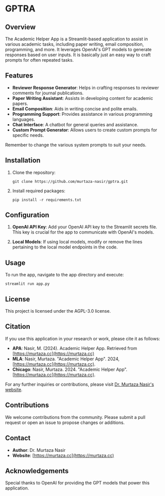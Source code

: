 # GPTRA

## Overview
The Academic Helper App is a Streamlit-based application to assist in various academic tasks, including paper writing, email composition, programming, and more. It leverages OpenAI's GPT models to generate responses based on user inputs. It is basically just an easy way to craft prompts for often repeated tasks. 

## Features
- **Reviewer Response Generator**: Helps in crafting responses to reviewer comments for journal publications.
- **Paper Writing Assistant**: Assists in developing content for academic papers.
- **Email Composition**: Aids in writing concise and polite emails.
- **Programming Support**: Provides assistance in various programming languages.
- **Chat Interface**: A chatbot for general queries and assistance.
- **Custom Prompt Generator**: Allows users to create custom prompts for specific needs.

Remember to change the various system prompts to suit your needs. 

## Installation
1. Clone the repository:
   ```
   git clone https://github.com/murtaza-nasir/gptra.git
   ```
2. Install required packages:
   ```
   pip install -r requirements.txt
   ```

## Configuration
1. **OpenAI API Key**: Add your OpenAI API key to the Streamlit secrets file. This key is crucial for the app to communicate with OpenAI's models.

2. **Local Models**: If using local models, modify or remove the lines pertaining to the local model endpoints in the code.

## Usage
To run the app, navigate to the app directory and execute:
```
streamlit run app.py
```

## License
This project is licensed under the AGPL-3.0 license.

## Citation
If you use this application in your research or work, please cite it as follows:
- **APA**: Nasir, M. (2024). Academic Helper App. Retrieved from [https://murtaza.cc](https://murtaza.cc)
- **MLA**: Nasir, Murtaza. "Academic Helper App". 2024, [https://murtaza.cc](https://murtaza.cc).
- **Chicago**: Nasir, Murtaza. 2024. "Academic Helper App". [https://murtaza.cc](https://murtaza.cc).

For any further inquiries or contributions, please visit [Dr. Murtaza Nasir's website](https://murtaza.cc).

## Contributions
We welcome contributions from the community. Please submit a pull request or open an issue to propose changes or additions.

## Contact
- **Author**: Dr. Murtaza Nasir
- **Website**: [https://murtaza.cc](https://murtaza.cc)

## Acknowledgements
Special thanks to OpenAI for providing the GPT models that power this application.
